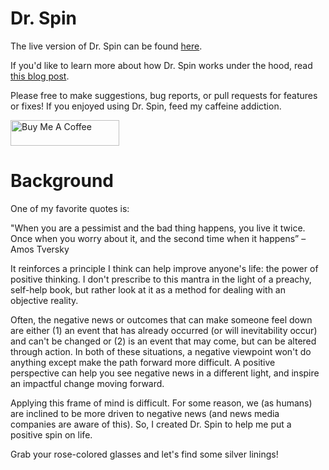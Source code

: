 # Dr. Spin
The live version of Dr. Spin can be found [here](https://drspin.streamlit.app/).

If you'd like to learn more about how Dr. Spin works under the hood, read [this blog post](https://ryanlynch.me/Technical+Projects+Dashboard/Dr.+Spin/Dr.+Spin+-+a+positive+spin+on+life+using+AI).

Please free to make suggestions, bug reports, or pull requests for features or fixes! If you enjoyed using Dr. Spin, feed my caffeine addiction.

<a href="https://buymeacoffee.com/ryanlynchuf" target="_blank"><img src="https://cdn.buymeacoffee.com/buttons/default-orange.png" alt="Buy Me A Coffee" height="41" width="174"></a>


# Background
One of my favorite quotes is:

"When you are a pessimist and the bad thing happens, you live it twice. Once when you worry about it, and the second time when it happens” – Amos Tversky

It reinforces a principle I think can help improve anyone's life: the power of positive thinking. I don't prescribe to this mantra in the light of a preachy, self-help book, but rather look at it as a method for dealing with an objective reality.

Often, the negative news or outcomes that can make someone feel down are either (1) an event that has already occurred (or will inevitability occur) and can't be changed or (2) is an event that may come, but can be altered through action. In both of these situations, a negative viewpoint won't do anything except make the path forward more difficult. A positive perspective can help you see negative news in a different light, and inspire an impactful change moving forward.

Applying this frame of mind is difficult. For some reason, we (as humans) are inclined to be more driven to negative news (and news media companies are aware of this). So, I created Dr. Spin to help me put a positive spin on life.

Grab your rose-colored glasses and let's find some silver linings!



